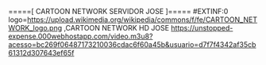 =====[ CARTOON NETWORK SERVIDOR JOSE ]=====
#EXTINF:0 logo=https://upload.wikimedia.org/wikipedia/commons/f/fe/CARTOON_NETWORK_logo.png ,CARTOON NETWORK HD JOSE
https://unstopped-expense.000webhostapp.com/video.m3u8?acesso=bc269f06487173210036cdac6f60a45b&usuario=d7f7f4342af35cb61312d307643ef65f
